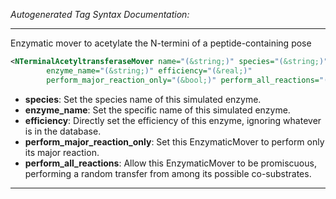 <!-- THIS IS AN AUTOGENERATED FILE: Don't edit it directly, instead change the schema definition in the code itself. -->

_Autogenerated Tag Syntax Documentation:_

---
Enzymatic mover to acetylate the N-termini of a peptide-containing pose

```xml
<NTerminalAcetyltransferaseMover name="(&string;)" species="(&string;)"
        enzyme_name="(&string;)" efficiency="(&real;)"
        perform_major_reaction_only="(&bool;)" perform_all_reactions="(&bool;)" />
```

-   **species**: Set the species name of this simulated enzyme.
-   **enzyme_name**: Set the specific name of this simulated enzyme.
-   **efficiency**: Directly set the efficiency of this enzyme, ignoring whatever is in the database.
-   **perform_major_reaction_only**: Set this EnzymaticMover to perform only its major reaction.
-   **perform_all_reactions**: Allow this EnzymaticMover to be promiscuous, performing a random transfer from among its possible co-substrates.

---
